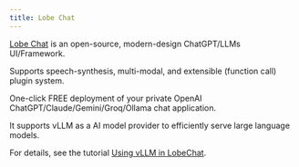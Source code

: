 ```yaml
---
title: Lobe Chat
---
```


[Lobe Chat](https://github.com/lobehub/lobe-chat) is an open-source, modern-design ChatGPT/LLMs UI/Framework.

Supports speech-synthesis, multi-modal, and extensible (function call) plugin system.

One-click FREE deployment of your private OpenAI ChatGPT/Claude/Gemini/Groq/Ollama chat application.

It supports vLLM as a AI model provider to efficiently serve large language models.

For details, see the tutorial [Using vLLM in LobeChat](https://lobehub.com/docs/usage/providers/vllm).
